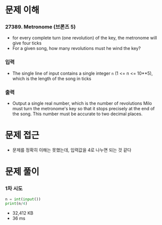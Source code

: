 # 문제 이해
### 27389. Metronome (브론즈 5)
* for every complete turn (one revolution) of the key, the metronome will give four ticks
* For a given song, how many revolutions must he wind the key?
### 입력
* The single line of input contains a single integer ```n``` (1 <= n <= 10**5), which is the length of the song in ticks
### 출력
* Output a single real number, which is the number of revolutions Milo must turn the metronome's key so that it stops precisely at the end of the song. This number must be accurate to two decimal places.
# 문제 접근
* 문제를 정확히 이해는 못했는데, 입력값을 4로 나누면 되는 것 같다
# 문제 풀이
### 1차 시도
```python
n = int(input())
print(n/4)
```
* 32,412 KB
* 36 ms